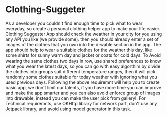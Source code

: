 # Clothing-Suggeter
As a developer you couldn't find enough time to pick what to wear everyday, so create a personal clothing helper app to make your life easier. Clothing Suggester App should check the weather in your city for you using any API you like (we provide some). then you should already enter a set of images of the clothes that you own into the drwable section in the app. The app should help to wear a suitable clothes for the weather this day, like some shirts for sunny warm day and jacket or coats for cold days. To Avoid wearing the same clothes two days in row, use shared preferences to know what you wear the latest days, so you can go with easy algorthim by divide the clothes into groups suit different temperature ranges, then it will pick randomly some clothes suitable for today weather with ignoring what you used previous days. Following the above requiremnt will help you to create basic app, we don't limit our talents, if you have more time you can improve and make the app smarter and you can also avoid enforce group of images into drawable, instead you can make the user pick from gallery!. For Technical requiremnts, use OKHttp library for network part, don't use any Jetpack library, and avoid using model generator in this task.
